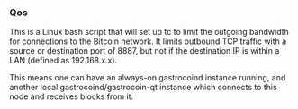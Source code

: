 ### Qos ###

This is a Linux bash script that will set up tc to limit the outgoing bandwidth for connections to the Bitcoin network. It limits outbound TCP traffic with a source or destination port of 8887, but not if the destination IP is within a LAN (defined as 192.168.x.x).

This means one can have an always-on gastrocoind instance running, and another local gastrocoind/gastrocoin-qt instance which connects to this node and receives blocks from it.
